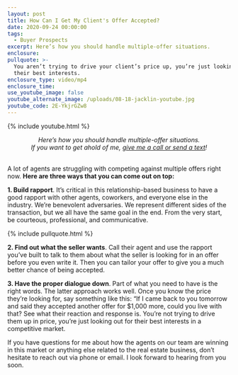 ```yaml
---
layout: post
title: How Can I Get My Client's Offer Accepted?
date: 2020-09-24 00:00:00
tags:
  - Buyer Prospects
excerpt: Here’s how you should handle multiple-offer situations.
enclosure:
pullquote: >-
  You aren’t trying to drive your client’s price up, you’re just looking out for
  their best interests.
enclosure_type: video/mp4
enclosure_time:
use_youtube_image: false
youtube_alternate_image: /uploads/08-18-jacklin-youtube.jpg
youtube_code: 2E-YkjrGZw8
---
```


{% include youtube.html %}

<center><em>Here&rsquo;s how you should handle multiple-offer situations.<br />If you want to get ahold of me, <u><a href="tel:6306382600">give me a call or send a text</a></u>!</em></center>

<br>A lot of agents are struggling with competing against multiple offers right now. **Here are three ways that you can come out on top:**

**1\. Build rapport**. It’s critical in this relationship-based business to have a good rapport with other agents, coworkers, and everyone else in the industry. We’re benevolent adversaries. We represent different sides of the transaction, but we all have the same goal in the end. From the very start, be courteous, professional, and communicative.

{% include pullquote.html %}

**2\. Find out what the seller wants**. Call their agent and use the rapport you’ve built to talk to them about what the seller is looking for in an offer before you even write it. Then you can tailor your offer to give you a much better chance of being accepted.

**3\. Have the proper dialogue down**. Part of what you need to have is the right words. The latter approach works well. Once you know the price they’re looking for, say something like this: “If I came back to you tomorrow and said they accepted another offer for $1,000 more, could you live with that? See what their reaction and response is. You’re not trying to drive them up in price, you’re just looking out for their best interests in a competitive market.

If you have questions for me about how the agents on our team are winning in this market or anything else related to the real estate business, don’t hesitate to reach out via phone or email. I look forward to hearing from you soon.